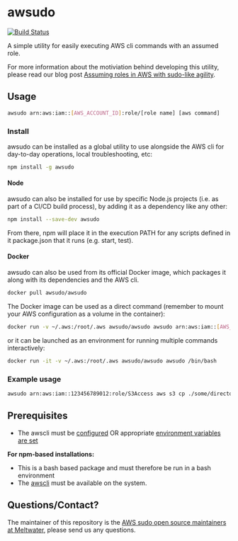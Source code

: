 # awsudo
[![Build Status](https://travis-ci.org/meltwater/awsudo.svg?branch=master)](https://travis-ci.org/meltwater/awsudo)

A simple utility for easily executing AWS cli commands with an assumed role.

For more information about the motiviation behind developing this utility, please read our blog post [Assuming roles in AWS with sudo-like agility](http://underthehood.meltwater.com/blog/2018/01/22/assuming-roles-in-aws-with-sudo-like-agility/).

## Usage

```bash
awsudo arn:aws:iam::[AWS_ACCOUNT_ID]:role/[role name] [aws command]
```

### Install

awsudo can be installed as a global utility to use alongside the AWS cli for
day-to-day operations, local troubleshooting, etc:

```bash
npm install -g awsudo
```

#### Node

awsudo can also be installed for use by specific Node.js projects (i.e. as part
of a CI/CD build process), by adding it as a dependency like any other:

```bash
npm install --save-dev awsudo
```

From there, npm will place it in the execution PATH for any scripts defined in
it package.json that it runs (e.g. start, test).

#### Docker

awsudo can also be used from its official Docker image, which packages it along
with its dependencies and the AWS cli.

```bash
docker pull awsudo/awsudo
```

The Docker image can be used as a direct command (remember to mount your AWS
configuration as a volume in the container):

```bash
docker run -v ~/.aws:/root/.aws awsudo/awsudo awsudo arn:aws:iam::[AWS_ACCOUNT_ID]:role/[role name] [aws command]
```

or it can be launched as an environment for running multiple commands
interactively:

```bash
docker run -it -v ~/.aws:/root/.aws awsudo/awsudo awsudo /bin/bash
```

### Example usage

```bash
awsudo arn:aws:iam::123456789012:role/S3Access aws s3 cp ./some/directory s3://some-bucket
```

## Prerequisites

* The awscli must be [configured](https://docs.aws.amazon.com/cli/latest/reference/configure/index.html) OR appropriate [environment variables are set](https://docs.aws.amazon.com/cli/latest/userguide/cli-environment.html)

**For npm-based installations:**

* This is a bash based package and must therefore be run in a bash environment
* The [awscli](https://aws.amazon.com/cli/) must be available on the system.

## Questions/Contact?
The maintainer of this repository is the [AWS sudo open source maintainers at Meltwater](mailto:awsudo.opensource@meltwater.com), please send us any questions.
